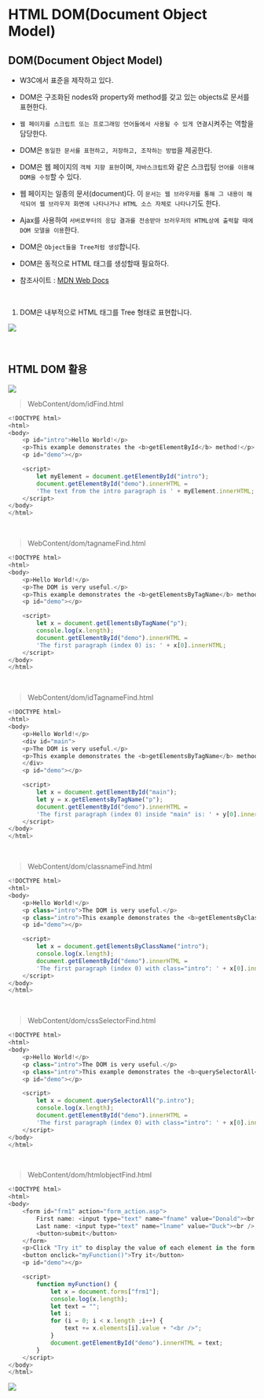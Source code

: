 # HTML DOM(Document Object Model)

## DOM(Document Object Model)

- W3C에서 표준을 제작하고 있다.
- DOM은 구조화된 nodes와 property와 method를 갖고 있는 objects로 문서를 표현한다.
- `웹 페이지를 스크립트 또는 프로그래밍 언어들에서 사용될 수 있게 연결`시켜주는 역할을 담당한다.
- DOM은 `동일한 문서를 표현하고, 저장하고, 조작하는 방법`을 제공한다.
- DOM은 웹 페이지의 `객체 지향 표현`이며, `자바스크립트`와 같은 스크립팅 `언어를 이용해 DOM을 수정`할 수 있다.
- 웹 페이지는 일종의 문서(document)다. 이 `문서는 웹 브라우저를 통해 그 내용이 해석되어 웹 브라우저 화면에 나타나거나 HTML 소스 자체로 나타나`기도 한다.
- Ajax를 사용하여 `서버로부터의 응답 결과를 전송받아 브러우저의 HTML상에 출력할 때에 DOM 모델을 이용`한다.
- DOM은 `Object들을 Tree처럼 생성`합니다.
- DOM은 동적으로 HTML 태그를 생성할때 필요하다.

- 참조사이트 : [MDN Web Docs](https://developer.mozilla.org/ko/docs/Web/API/Document_Object_Model/Introduction)

<br />

1. DOM은 내부적으로 HTML 태그를 Tree 형태로 표현합니다.

![](images/ajax01-1.jpg)

<br />

## HTML DOM 활용

![](images/ajax01-2.jpg)

> WebContent/dom/idFind.html

```javascript
<!DOCTYPE html>
<html>
<body>
    <p id="intro">Hello World!</p>
    <p>This example demonstrates the <b>getElementById</b> method!</p>
    <p id="demo"></p>

    <script>
        let myElement = document.getElementById("intro");
        document.getElementById("demo").innerHTML =
        'The text from the intro paragraph is ' + myElement.innerHTML;
    </script>
</body>
</html>
```

<br />

> WebContent/dom/tagnameFind.html

```javascript
<!DOCTYPE html>
<html>
<body>
    <p>Hello World!</p>
    <p>The DOM is very useful.</p>
    <p>This example demonstrates the <b>getElementsByTagName</b> method</p>
    <p id="demo"></p>

    <script>
        let x = document.getElementsByTagName("p");
        console.log(x.length);
        document.getElementById("demo").innerHTML =
        'The first paragraph (index 0) is: ' + x[0].innerHTML;
    </script>
</body>
</html>
```

<br />

> WebContent/dom/idTagnameFind.html

```javascript
<!DOCTYPE html>
<html>
<body>
    <p>Hello World!</p>
    <div id="main">
    <p>The DOM is very useful.</p>
    <p>This example demonstrates the <b>getElementsByTagName</b> method</p>
    </div>
    <p id="demo"></p>

    <script>
        let x = document.getElementById("main");
        let y = x.getElementsByTagName("p");
        document.getElementById("demo").innerHTML =
        'The first paragraph (index 0) inside "main" is: ' + y[0].innerHTML;
    </script>
</body>
</html>
```

<br />

> WebContent/dom/classnameFind.html

```javascript
<!DOCTYPE html>
<html>
<body>
    <p>Hello World!</p>
    <p class="intro">The DOM is very useful.</p>
    <p class="intro">This example demonstrates the <b>getElementsByClassName</b> method.</p>
    <p id="demo"></p>

    <script>
        let x = document.getElementsByClassName("intro");
        console.log(x.length);
        document.getElementById("demo").innerHTML =
        'The first paragraph (index 0) with class="intro": ' + x[0].innerHTML;
    </script>
</body>
</html>
```

<br />

> WebContent/dom/cssSelectorFind.html

```javascript
<!DOCTYPE html>
<html>
<body>
    <p>Hello World!</p>
    <p class="intro">The DOM is very useful.</p>
    <p class="intro">This example demonstrates the <b>querySelectorAll</b> method.</p>
    <p id="demo"></p>

    <script>
        let x = document.querySelectorAll("p.intro");
        console.log(x.length);
        document.getElementById("demo").innerHTML =
        'The first paragraph (index 0) with class="intro": ' + x[0].innerHTML;
    </script>
</body>
</html>
```

<br />

> WebContent/dom/htmlobjectFind.html

```javascript
<!DOCTYPE html>
<html>
<body>
    <form id="frm1" action="form_action.asp">
        First name: <input type="text" name="fname" value="Donald"><br />
        Last name: <input type="text" name="lname" value="Duck"><br />
        <button>submit</button>
    </form>
    <p>Click "Try it" to display the value of each element in the form.</p>
    <button onclick="myFunction()">Try it</button>
    <p id="demo"></p>

    <script>
        function myFunction() {
            let x = document.forms["frm1"];
            console.log(x.length);
            let text = "";
            let i;
            for (i = 0; i < x.length ;i++) {
                text += x.elements[i].value + "<br />";
            }
            document.getElementById("demo").innerHTML = text;
        }
    </script>
</body>
</html>
```

![](images/ajax01-3.jpg)
